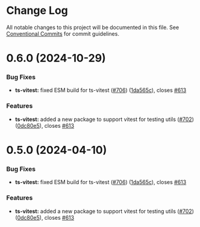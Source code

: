 # Change Log

All notable changes to this project will be documented in this file.
See [Conventional Commits](https://conventionalcommits.org) for commit guidelines.

# 0.6.0 (2024-10-29)

### Bug Fixes

- **ts-vitest:** fixed ESM build for ts-vitest ([#706](https://github.com/golevelup/nestjs/issues/706)) ([1da565c](https://github.com/golevelup/nestjs/commit/1da565c29608373d653e39229cf3798c9e7864ff)), closes [#613](https://github.com/golevelup/nestjs/issues/613)

### Features

- **ts-vitest:** added a new package to support vitest for testing utils ([#702](https://github.com/golevelup/nestjs/issues/702)) ([0dc80e5](https://github.com/golevelup/nestjs/commit/0dc80e5b7799d187d3e436a3bc53a9b54bf0d21d)), closes [#613](https://github.com/golevelup/nestjs/issues/613)

# 0.5.0 (2024-04-10)

### Bug Fixes

- **ts-vitest:** fixed ESM build for ts-vitest ([#706](https://github.com/golevelup/nestjs/issues/706)) ([1da565c](https://github.com/golevelup/nestjs/commit/1da565c29608373d653e39229cf3798c9e7864ff)), closes [#613](https://github.com/golevelup/nestjs/issues/613)

### Features

- **ts-vitest:** added a new package to support vitest for testing utils ([#702](https://github.com/golevelup/nestjs/issues/702)) ([0dc80e5](https://github.com/golevelup/nestjs/commit/0dc80e5b7799d187d3e436a3bc53a9b54bf0d21d)), closes [#613](https://github.com/golevelup/nestjs/issues/613)
